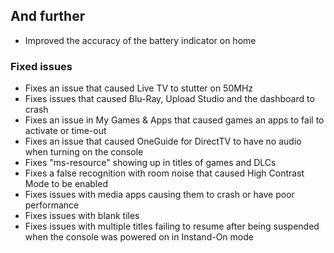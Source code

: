 ## And further
- Improved the accuracy of the battery indicator on home

### Fixed issues
- Fixes an issue that caused Live TV to stutter on 50MHz
- Fixes issues that caused Blu-Ray, Upload Studio and the dashboard to crash
- Fixes an issue in My Games & Apps that caused games an apps to fail to activate or time-out
- Fixes an issue that caused OneGuide for DirectTV to have no audio when turning on the console
- Fixes "ms-resource" showing up in titles of games and DLCs
- Fixes a false recognition with room noise that caused High Contrast Mode to be enabled
- Fixes issues with media apps causing them to crash or have poor performance
- Fixes issues with blank tiles
- Fixes issues with multiple titles failing to resume after being suspended when the console was powered on in Instand-On mode